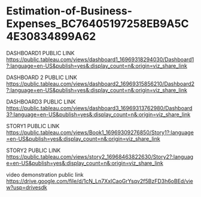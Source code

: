 # Estimation-of-Business-Expenses_BC76405197258EB9A5C4E30834899A62


DASHBOARD1 PUBLIC LINK https://public.tableau.com/views/dashboard1_16969318294030/Dashboard1?:language=en-US&publish=yes&:display_count=n&:origin=viz_share_link

DASHBOARD 2 PUBLIC LINK https://public.tableau.com/views/dashboard2_16969315856210/Dashboard2?:language=en-US&publish=yes&:display_count=n&:origin=viz_share_link

DASHBOARD3 PUBLIC LINK https://public.tableau.com/views/dashboard3_16969313762980/Dashboard3?:language=en-US&publish=yes&:display_count=n&:origin=viz_share_link

STORY1 PUBLIC LINK https://public.tableau.com/views/Book1_16969309276850/Story1?:language=en-US&publish=yes&:display_count=n&:origin=viz_share_link

STORY2 PUBLIC LINK https://public.tableau.com/views/story2_16968463822630/Story2?:language=en-US&publish=yes&:display_count=n&:origin=viz_share_link

video demonstration public link https://drive.google.com/file/d/1cN_Ln7XxICaoGrYsqv2f5BzFD3h6oBEd/view?usp=drivesdk
